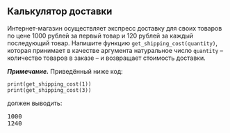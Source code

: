 ## Калькулятор доставки

Интернет-магазин осуществляет экспресс доставку для своих товаров по цене 1000 рублей за первый товар
и 120 рублей за каждый последующий товар. Напишите функцию <code>get_shipping_cost(quantity)</code>,
которая принимает в качестве аргумента натуральное число <code>quantity</code> – количество товаров в заказе –
и возвращает стоимость доставки.

***Примечание.*** Приведённый ниже код:

<pre><code>print(get_shipping_cost(1))
print(get_shipping_cost(3))
</code></pre>

должен выводить:

<pre>1000
1240
</pre>
